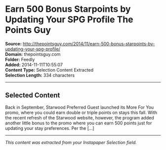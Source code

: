 # Earn 500 Bonus Starpoints by Updating Your SPG Profile The Points Guy

**Source:** http://thepointsguy.com/2014/11/earn-500-bonus-starpoints-by-updating-your-spg-profile/  
**Domain:** thepointsguy.com  
**Folder:** Feedly  
**Added:** 2014-11-11T10:55:07  
**Content Type:** Selection Content Extracted  
**Selection Length:** 334 characters  


---

## Selected Content

Back in September, Starwood Preferred Guest launched its More For You promo, where you could earn double or triple points on stays this fall. With the recent refresh of the Starwood website, however, the program added another little bonus to the promo where you can earn 500 points just for updating your stay preferences. Per the […]

---

*This content was extracted from your Instapaper Selection field.*